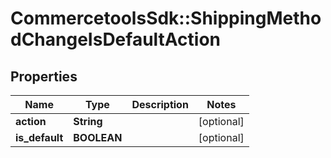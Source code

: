 # CommercetoolsSdk::ShippingMethodChangeIsDefaultAction

## Properties
Name | Type | Description | Notes
------------ | ------------- | ------------- | -------------
**action** | **String** |  | [optional] 
**is_default** | **BOOLEAN** |  | [optional] 

